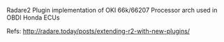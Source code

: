 Radare2 Plugin implementation of OKI 66k/66207 Processor arch used in OBDI Honda ECUs

Refs:
http://radare.today/posts/extending-r2-with-new-plugins/

